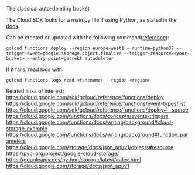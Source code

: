 The classical auto-deleting bucket

The Cloud SDK looks for a main.py file if using Python, as stated in the [docs](https://cloud.google.com/sdk/gcloud/reference/functions/deploy#--source).

Can be created or updated with the following command([reference](https://cloud.google.com/sdk/gcloud/reference/functions/deploy)):

`gcloud functions deploy --region europe-west1 --runtime=python37 --trigger-event=google.storage.object.finalize --trigger-resource=<your-bucket> --entry-point=getrekt autodeleter`

If it fails, read logs with:

`gcloud functions logs read <funcname> --region <region>`


Related links of interest:  
https://cloud.google.com/sdk/gcloud/reference/functions/deploy  
https://cloud.google.com/sdk/gcloud/reference/functions/event-types/list  
https://cloud.google.com/sdk/gcloud/reference/functions/deploy#--source  
https://cloud.google.com/functions/docs/concepts/events-triggers  
https://cloud.google.com/functions/docs/writing/background#cloud-storage-example  
https://cloud.google.com/functions/docs/writing/background#function_parameters  
https://cloud.google.com/storage/docs/json_api/v1/objects#resource  
https://pypi.org/project/google-cloud-storage/  
https://googleapis.dev/python/storage/latest/index.html  
https://cloud.google.com/storage/docs/json_api/v1  
